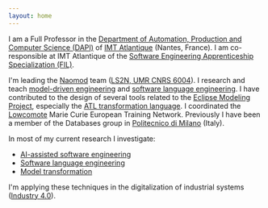 ```yaml
---
layout: home
---
```


I am a Full Professor in the [Department of Automation, Production and Computer Science (DAPI)](https://www.imt-atlantique.fr/en/about/departments/dapi) of [IMT Atlantique](http://www.imt-atlantique.fr/) (Nantes, France). I am co-responsible at IMT Atlantique of the [Software Engineering Apprenticeship Specialization (FIL)](https://www.imt-atlantique.fr/en/study/apprenticeship-engineer/software-engineering-specialisation). 

I'm leading the [Naomod](https://naomod.github.io/) team ([LS2N, UMR CNRS 6004](http://ls2n.fr/)). I research and teach [model-driven engineering](https://en.wikipedia.org/wiki/Model-driven_engineering) and [software language engineering](https://en.wikipedia.org/wiki/Domain-specific_language). I have contributed to the design of several tools related to the [Eclipse Modeling Project](https://www.eclipse.org/modeling/), especially the [ATL transformation language](https://www.eclipse.org/atl/). I coordinated the [Lowcomote](https://lowcomote.eu/) Marie Curie European Training Network. Previously I have been a member of the Databases group in [Politecnico di Milano](http://www.polimi.it/en/english-version/) (Italy).

In most of my current research I investigate:

* [AI-assisted software engineering](https://en.wikipedia.org/wiki/Applications_of_artificial_intelligence#AI-powered_code_assisting_tools)
* [Software language engineering](https://en.wikipedia.org/wiki/Domain-specific_language)
* [Model transformation](https://en.wikipedia.org/wiki/Model_transformation)

I'm applying these techniques in the digitalization of industrial systems ([Industry 4.0](https://en.wikipedia.org/wiki/Fourth_Industrial_Revolution)).

